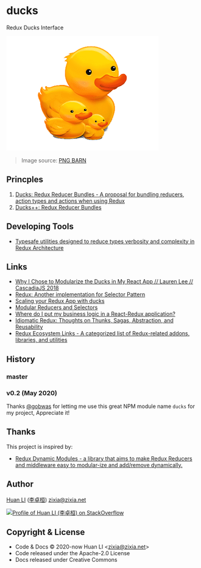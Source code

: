 # ducks

Redux Ducks Interface

![Ducks](docs/images/ducks.png)

> Image source: [PNG BARN](https://www.pngbarn.com/png-image-biwfd)

## Princples

1. [Ducks: Redux Reducer Bundles - A proposal for bundling reducers, action types and actions when using Redux](https://github.com/erikras/ducks-modular-redux)
1. [Ducks++: Redux Reducer Bundles](https://medium.com/@DjamelH/ducks-redux-reducer-bundles-44267f080d22)

## Developing Tools

- [Typesafe utilities designed to reduce types verbosity and complexity in Redux Architecture](https://github.com/piotrwitek/typesafe-actions)

## Links

- [Why I Chose to Modularize the Ducks in My React App // Lauren Lee // CascadiaJS 2018](https://www.youtube.com/watch?v=jr7D4VAzNig&t=960s)
- [Redux: Another implementation for Selector Pattern](https://stackoverflow.com/q/53265572/1123955)
- [Scaling your Redux App with ducks](https://www.freecodecamp.org/news/scaling-your-redux-app-with-ducks-6115955638be/)
- [Modular Reducers and Selectors](https://randycoulman.com/blog/2016/09/27/modular-reducers-and-selectors/)
- [Where do I put my business logic in a React-Redux application?](https://medium.com/@jeffbski/where-do-i-put-my-business-logic-in-a-react-redux-application-9253ef91ce1)
- [Idiomatic Redux: Thoughts on Thunks, Sagas, Abstraction, and Reusability](https://blog.isquaredsoftware.com/2017/01/idiomatic-redux-thoughts-on-thunks-sagas-abstraction-and-reusability/)
- [Redux Ecosystem Links - A categorized list of Redux-related addons, libraries, and utilities](https://github.com/markerikson/redux-ecosystem-links)

## History

### master

### v0.2 (May 2020)

Thanks [@gobwas](https://github.com/gobwas) for letting me use this great NPM module name `ducks` for my project, Appreciate it!

## Thanks

This project is inspired by:

- [Redux Dynamic Modules - a library that aims to make Redux Reducers and middleware easy to modular-ize and add/remove dynamically.](https://github.com/microsoft/redux-dynamic-modules)

## Author

[Huan LI](https://github.com/huan) ([李卓桓](http://linkedin.com/in/zixia)) zixia@zixia.net

[![Profile of Huan LI (李卓桓) on StackOverflow](https://stackexchange.com/users/flair/265499.png)](https://stackexchange.com/users/265499)

## Copyright & License

- Code & Docs © 2020-now Huan LI \<zixia@zixia.net\>
- Code released under the Apache-2.0 License
- Docs released under Creative Commons
